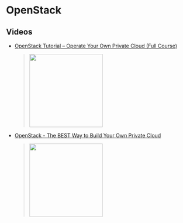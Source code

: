 # OpenStack

## Videos
 * [OpenStack Tutorial – Operate Your Own Private Cloud (Full Course)](https://www.youtube.com/watch?v=_gWfFEuert8)
	> [<img src="https://img.youtube.com/vi/_gWfFEuert8/0.jpg" width="200">](https://www.youtube.com/watch?v=_gWfFEuert8 "OpenStack Tutorial – Operate Your Own Private Cloud (Full Course) by freeCodeCamp.org 257,421 views 57 minutes")
 * [OpenStack - The BEST Way to Build Your Own Private Cloud](https://www.youtube.com/watch?v=IseEhw-Dxrc)
	> [<img src="https://img.youtube.com/vi/IseEhw-Dxrc/0.jpg" width="200">](https://www.youtube.com/watch?v=IseEhw-Dxrc "OpenStack - The BEST Way to Build Your Own Private Cloud by Learn Linux TV 103,321 views 18 minutes")

